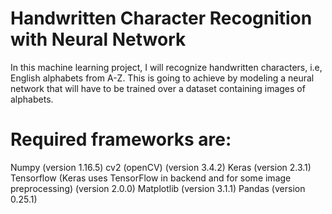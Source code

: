 # Handwritten Character Recognition with Neural Network

In this machine learning project, I will recognize handwritten characters, i.e, English alphabets from A-Z. This is going to achieve by modeling a neural network that will have to be trained over a dataset containing images of alphabets.

# Required frameworks are:

Numpy (version 1.16.5)
cv2 (openCV) (version 3.4.2)
Keras (version 2.3.1)
Tensorflow (Keras uses TensorFlow in backend and for some image preprocessing) (version 2.0.0)
Matplotlib (version 3.1.1)
Pandas (version 0.25.1)
